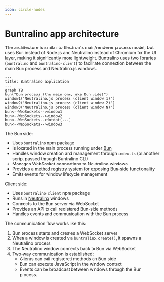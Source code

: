 ```yaml
---
icon: circle-nodes
---
```


# Buntralino app architecture

The architecture is similar to Electron's main/renderer process model, but uses Bun instead of Node.js and Neutralino instead of Chromium for the UI layer, making it significantly more lightweight.
Buntralino uses two libraries (`buntralino` and `buntralino-client`) to facilitate connection between the main Bun process and Neutralino.js windows.

```mermaid
---
title: Buntralino application
---
graph TB
bun("Bun process (the main one, aka Bun side)")
window1("Neutralino.js process (client window 1)")
window2("Neutralino.js process (client window 2)")
window3("Neutralino.js process (client window N)")
bun<--WebSockets-->window1
bun<--WebSockets-->window2
bun<--WebSockets-->dotdot(...)
bun<--WebSockets-->window3
```

The Bun side:

- Uses `buntralino` npm package
- Is located in the main process running under [Bun](https://bun.sh/)
- Handles window creation and management through `index.ts` (or another script passed through Buntralino CLI)
- Manages WebSocket connections to Neutralino windows
- Provides a [method registry system](/bun-api.html#method-registration) for exposing Bun-side functionality
- Emits events for window lifecycle management

Client side:

- Uses `buntralino-client` npm package
- Runs in [Neutralino](https://neutralino.js.org/) windows
- Connects to the Bun server via WebSocket
- Provides an API to call registered Bun-side methods
- Handles events and communication with the Bun process

The communication flow works like this:

1. Bun process starts and creates a WebSocket server
2. When a window is created via `buntralino.create()`, it spawns a Neutralino process
3. The Neutralino window connects back to Bun via WebSocket
4. Two-way communication is established:
   - Clients can call registered methods on Bun side
   - Bun can execute JavaScript in the window context
   - Events can be broadcast between windows through the Bun process.